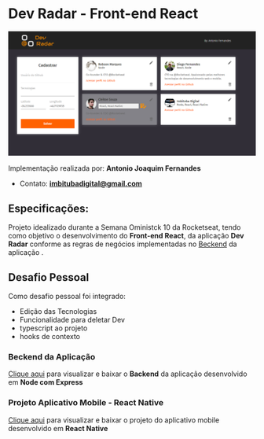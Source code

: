 # Dev Radar - Front-end React

![](assets/demo.jpg)

Implementação realizada por: **Antonio Joaquim Fernandes**
- Contato: **imbitubadigital@gmail.com**

## Especificações:

Projeto idealizado durante a Semana Oministck 10 da Rocketseat, tendo como objetivo o desenvolvimento do **Front-end React**, da aplicação **Dev Radar** conforme as regras de negócios implementadas no [Beckend](https://github.com/imbitubadigital/beckend-dev-radar) da aplicação .


## Desafio Pessoal

Como desafio pessoal foi integrado:

- Edição das Tecnologias
- Funcionalidade para deletar Dev
- typescript ao projeto
- hooks de contexto

### Beckend da Aplicação

[Clique aqui](https://github.com/imbitubadigital/beckend-dev-radar) para visualizar e baixar o **Backend** da aplicação desenvolvido em **Node com Express**


### Projeto Aplicativo Mobile - React Native

[Clique aqui](https://github.com/imbitubadigital/dev-radar-mobile) para visualizar e baixar o projeto do aplicativo mobile desenvolvido em **React Native**



